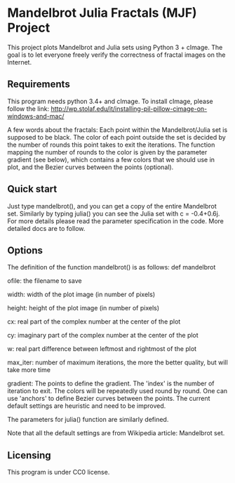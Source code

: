 # Mandelbrot Julia Fractals (MJF) Project

This project plots Mandelbrot and Julia sets using Python 3 + cImage.
The goal is to let everyone freely verify the correctness of fractal images on the Internet.


## Requirements

This program needs python 3.4+ and cImage. To install cImage, please follow the link:
http://wp.stolaf.edu/it/installing-pil-pillow-cimage-on-windows-and-mac/

A few words about the fractals: 
Each point within the Mandelbrot/Julia set is supposed to be black.
The color of each point outside the set is decided by the number of rounds this point takes to exit the iterations.
The function mapping the number of rounds to the color is given by the parameter gradient (see below), which contains a few colors that we should use in plot, and the Bezier curves between the points (optional).


## Quick start

Just type mandelbrot(), and you can get a copy of the entire Mandelbrot set. Similarly by typing julia() you can see the Julia set with c = -0.4+0.6j.
For more details please read the parameter specification in the code. More detailed docs are to follow.


## Options

The definition of the function mandelbrot() is as follows:
def mandelbrot

ofile: the filename to save

width: width of the plot image (in number of pixels)
				
height: height of the plot image (in number of pixels)
				
cx: real part of the complex number at the center of the plot
				
cy: imaginary part of the complex number at the center of the plot
				
w: real part difference between leftmost and rightmost of the plot
				
max_iter: number of maximum iterations, the more the better quality, but will take more time
				
gradient: 
The points to define the gradient.
The 'index' is the number of iteration to exit.
The colors will be repeatedly used round by round.
One can use 'anchors' to define Bezier curves between the points.
The current default settings are heuristic and need to be improved.

The parameters for julia() function are similarly defined.
				
Note that all the default settings are from Wikipedia article: Mandelbrot set.		

## Licensing

This program is under CC0 license.
